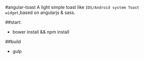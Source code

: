 #angular-toast
A light simple toast like `IOS/Android system Toast widget`,based on angularjs &amp; sass.


##start:
+ bower install && npm install

##build
+ gulp
